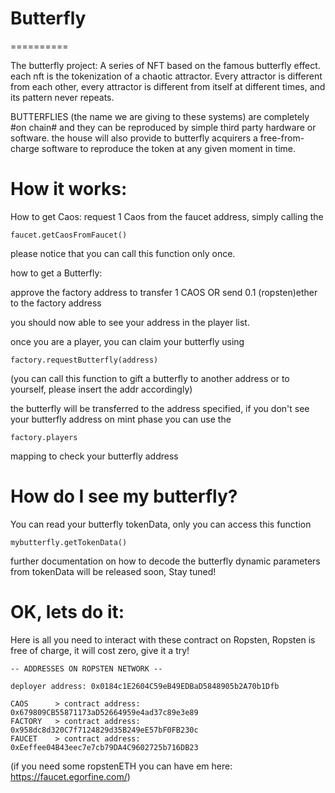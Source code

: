 # Butterfly
==========

The butterfly project: A series of NFT based on the famous butterfly effect. each nft is the tokenization of a chaotic attractor.
Every attractor is different from each other, every attractor is different from itself at different times, and its pattern never repeats.

BUTTERFLIES (the name we are giving to these systems) are completely #on chain# and they can be reproduced by simple third party hardware or software. the house will also provide to butterfly acquirers a free-from-charge software to reproduce the token at any given moment in time. 

# How it works: 

How to get Caos: request 1 Caos from the faucet address, simply calling the 
    
    faucet.getCaosFromFaucet()

please notice that you can call this function only once.


how to get a Butterfly: 

approve the factory address to transfer 1 CAOS 
OR
send 0.1 (ropsten)ether to the factory address  

you should now able to see your address in the player list.

once you are a player, you can claim your butterfly using
	
	factory.requestButterfly(address)
	
(you can call this function to gift a butterfly to another address or to yourself, please insert the addr accordingly)

the butterfly will be transferred to the address specified, if you don't see your butterfly address on mint phase you
can use the 

	factory.players

mapping to check your butterfly address

# How do I see my butterfly?

You can read your butterfly tokenData, only you can access this function

	mybutterfly.getTokenData()

further documentation on how to decode the butterfly dynamic parameters from tokenData will be released soon, Stay tuned! 

# OK, lets do it:

Here is all you need to interact with these contract on Ropsten, Ropsten is free of charge, it will cost zero, give it a try!

	-- ADDRESSES ON ROPSTEN NETWORK --
	
	deployer address: 0x0184c1E2604C59eB49EDBaD5848905b2A70b1Dfb

	CAOS      > contract address:    0x679809CB55871173aD52664959e4ad37c89e3e89
	FACTORY   > contract address:    0x958dc8d320C7f7124829d35B249eE57bF0FB230c
	FAUCET    > contract address:    0xEeffee04B43eec7e7cb79DA4C9602725b716DB23

(if you need some ropstenETH you can have em here: https://faucet.egorfine.com/)
